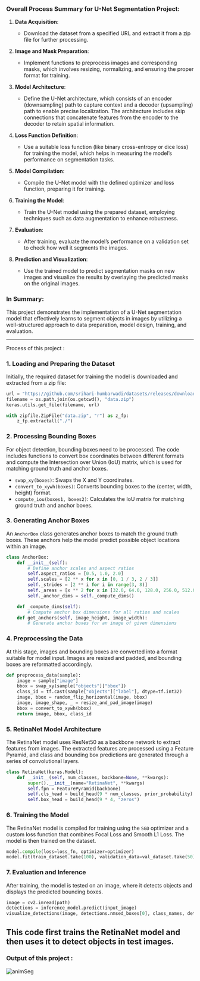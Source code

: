 ### Overall Process Summary for U-Net Segmentation Project:

1. **Data Acquisition**: 
   - Download the dataset from a specified URL and extract it from a zip file for further processing.

2. **Image and Mask Preparation**: 
   - Implement functions to preprocess images and corresponding masks, which involves resizing, normalizing, and ensuring the proper format for training.

3. **Model Architecture**:
   - Define the U-Net architecture, which consists of an encoder (downsampling) path to capture context and a decoder (upsampling) path to enable precise localization. The architecture includes skip connections that concatenate features from the encoder to the decoder to retain spatial information.

4. **Loss Function Definition**:
   - Use a suitable loss function (like binary cross-entropy or dice loss) for training the model, which helps in measuring the model’s performance on segmentation tasks.

5. **Model Compilation**:
   - Compile the U-Net model with the defined optimizer and loss function, preparing it for training.

6. **Training the Model**:
   - Train the U-Net model using the prepared dataset, employing techniques such as data augmentation to enhance robustness.

7. **Evaluation**:
   - After training, evaluate the model’s performance on a validation set to check how well it segments the images.

8. **Prediction and Visualization**:
   - Use the trained model to predict segmentation masks on new images and visualize the results by overlaying the predicted masks on the original images.

### In Summary:
This project demonstrates the implementation of a U-Net segmentation model that effectively learns to segment objects in images by utilizing a well-structured approach to data preparation, model design, training, and evaluation.

---
Process of this project : 

### 1. **Loading and Preparing the Dataset**
Initially, the required dataset for training the model is downloaded and extracted from a zip file:

```python
url = "https://github.com/srihari-humbarwadi/datasets/releases/download/v0.1.0/data.zip"
filename = os.path.join(os.getcwd(), "data.zip")
keras.utils.get_file(filename, url)

with zipfile.ZipFile("data.zip", "r") as z_fp:
    z_fp.extractall("./")
```

### 2. **Processing Bounding Boxes**
For object detection, bounding boxes need to be processed. The code includes functions to convert box coordinates between different formats and compute the Intersection over Union (IoU) matrix, which is used for matching ground truth and anchor boxes.

- `swap_xy(boxes)`: Swaps the X and Y coordinates.
- `convert_to_xywh(boxes)`: Converts bounding boxes to the (center, width, height) format.
- `compute_iou(boxes1, boxes2)`: Calculates the IoU matrix for matching ground truth and anchor boxes.

### 3. **Generating Anchor Boxes**
An `AnchorBox` class generates anchor boxes to match the ground truth boxes. These anchors help the model predict possible object locations within an image.

```python
class AnchorBox:
    def __init__(self):
        # Define anchor scales and aspect ratios
        self.aspect_ratios = [0.5, 1.0, 2.0]
        self.scales = [2 ** x for x in [0, 1 / 3, 2 / 3]]
        self._strides = [2 ** i for i in range(3, 8)]
        self._areas = [x ** 2 for x in [32.0, 64.0, 128.0, 256.0, 512.0]]
        self._anchor_dims = self._compute_dims()

    def _compute_dims(self):
        # Compute anchor box dimensions for all ratios and scales
    def get_anchors(self, image_height, image_width):
        # Generate anchor boxes for an image of given dimensions
```

### 4. **Preprocessing the Data**
At this stage, images and bounding boxes are converted into a format suitable for model input. Images are resized and padded, and bounding boxes are reformatted accordingly.

```python
def preprocess_data(sample):
    image = sample["image"]
    bbox = swap_xy(sample["objects"]["bbox"])
    class_id = tf.cast(sample["objects"]["label"], dtype=tf.int32)
    image, bbox = random_flip_horizontal(image, bbox)
    image, image_shape, _ = resize_and_pad_image(image)
    bbox = convert_to_xywh(bbox)
    return image, bbox, class_id
```

### 5. **RetinaNet Model Architecture**
The RetinaNet model uses ResNet50 as a backbone network to extract features from images. The extracted features are processed using a Feature Pyramid, and class and bounding box predictions are generated through a series of convolutional layers.

```python
class RetinaNet(keras.Model):
    def __init__(self, num_classes, backbone=None, **kwargs):
        super().__init__(name="RetinaNet", **kwargs)
        self.fpn = FeaturePyramid(backbone)
        self.cls_head = build_head(9 * num_classes, prior_probability)
        self.box_head = build_head(9 * 4, "zeros")
```

### 6. **Training the Model**
The RetinaNet model is compiled for training using the `SGD` optimizer and a custom loss function that combines Focal Loss and Smooth L1 Loss. The model is then trained on the dataset.

```python
model.compile(loss=loss_fn, optimizer=optimizer)
model.fit(train_dataset.take(100), validation_data=val_dataset.take(50), epochs=epochs)
```

### 7. **Evaluation and Inference**
After training, the model is tested on an image, where it detects objects and displays the predicted bounding boxes.

```python
image = cv2.imread(path)
detections = inference_model.predict(input_image)
visualize_detections(image, detections.nmsed_boxes[0], class_names, detections.nmsed_scores[0])
```

This code first trains the RetinaNet model and then uses it to detect objects in test images.
---
### Output of this project :

![animSeg](https://github.com/user-attachments/assets/f75a66e1-57c7-4920-ab15-b19802ad4947)


